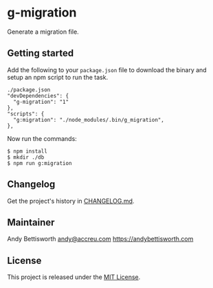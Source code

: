 # g-migration

Generate a migration file.

## Getting started

Add the following to your `package.json` file to download the binary and
setup an npm script to run the task.

    ./package.json
    "devDependencies": {
      "g-migration": "1"
    },
    "scripts": {
      "g:migration": "./node_modules/.bin/g_migration",
    },

Now run the commands:

    $ npm install
    $ mkdir ./db
    $ npm run g:migration

## Changelog

Get the project's history in [CHANGELOG.md](CHANGELOG.md).

## Maintainer

Andy Bettisworth <andy@accreu.com> https://andybettisworth.com

## License

This project is released under the [MIT License](LICENSE.txt).
